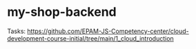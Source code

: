 # my-shop-backend

Tasks: https://github.com/EPAM-JS-Competency-center/cloud-development-course-initial/tree/main/1_cloud_introduction
